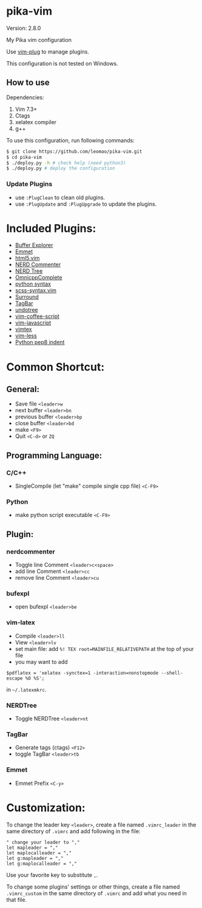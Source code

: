 pika-vim
========

Version: 2.8.0

My Pika vim configuration

Use [vim-plug](https://github.com/tpope/vim-pathogen) to manage plugins.

This configuration is not tested on Windows.

## How to use
Dependencies:

1. Vim 7.3+
3. Ctags
4. xelatex compiler
5. g++

To use this configuration, run following commands:
```bash
$ git clone https://github.com/leomao/pika-vim.git
$ cd pika-vim
$ ./deploy.py -h # check help (need python3)
$ ./deploy.py # deploy the configuration
```

### Update Plugins
- use `:PlugClean` to clean old plugins.
- use `:PlugUpdate` and `:PlugUpgrade` to update the plugins.

Included Plugins:
=======
* [Buffer Explorer](https://github.com/jlanzarotta/bufexplorer)
* [Emmet](https://github.com/mattn/emmet-vim)
* [html5.vim](https://github.com/othree/html5.vim)
* [NERD Commenter](https://github.com/scrooloose/nerdcommenter)
* [NERD Tree](https://github.com/scrooloose/nerdtree)
* [OmnicppComplete](https://github.com/vim-scripts/OmniCppComplete)
* [python syntax](https://github.com/hdima/python-syntax)
* [scss-syntax.vim](https://github.com/cakebaker/scss-syntax.vim)
* [Surround](https://github.com/tpope/vim-surround)
* [TagBar](https://github.com/majutsushi/tagbar)
* [undotree](https://github.com/mbbill/undotree)
* [vim-coffee-script](https://github.com/kchmck/vim-coffee-script)
* [vim-javascript](https://github.com/pangloss/vim-javascript)
* [vimtex](https://github.com/lervag/vimtex)
* [vim-less](https://github.com/groenewege/vim-less.git)
* [Python pep8 indent](https://github.com/hynek/vim-python-pep8-indent)

Common Shortcut:
=======
General:
-------
+ Save file `<leader>w`
+ next buffer `<leader>bn`
+ previous buffer `<leader>bp`
+ close buffer `<leader>bd`
+ make `<F9>`
+ Quit `<C-d>` or `ZQ`

Programming Language:
-------
### C/C++
+ SingleCompile (let "make" compile single cpp file) `<C-F9>`

### Python
+ make python script executable `<C-F9>`

Plugin:
-------
### nerdcommenter
+ Toggle line Comment `<leader>c<space>`
+ add line Comment `<leader>cc`
+ remove line Comment `<leader>cu`

### bufexpl
+ open bufexpl `<leader>be`

### vim-latex
+ Compile `<leader>ll`
+ View `<leader>lv`
+ set main file: add `%! TEX root=MAINFILE_RELATIVEPATH` at the top of your file
+ you may want to add
```
$pdflatex = 'xelatex -synctex=1 -interaction=nonstopmode --shell-escape %O %S';
```
in  `~/.latexmkrc`.

### NERDTree
+ Toggle NERDTree `<leader>nt`

### TagBar
+ Generate tags (ctags) `<F12>`
+ toggle TagBar `<leader>tb`

### Emmet
+ Emmet Prefix `<C-y>`

Customization:
=======
To change the leader key `<leader>`, create a file named `.vimrc_leader`
in the same directory of `.vimrc` and add following in the file:
```
" change your leader to ","
let mapleader = ","
let maplocalleader = ","
let g:mapleader = ","
let g:maplocalleader = ","
```
Use your favorite key to substitute `,`.  

To change some plugins' settings or other things, create a file named
`.vimrc_custom` in the same directory of `.vimrc` and add what you need
in that file.
